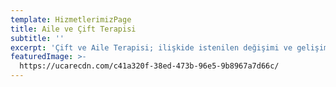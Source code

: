 ```yaml
---
template: HizmetlerimizPage
title: Aile ve Çift Terapisi
subtitle: ''
excerpt: 'Çift ve Aile Terapisi; ilişkide istenilen değişimi ve gelişimleri sağlamak için, partnerler ve aile üyeleri arasındaki ilişkilerin çalışıldığı psikoterapinin bir dalıdır. Birey bir sistemin parçasıdır, ilişkide yaşadığı mutluluk veya mutsuzluk hayatının farklı alanlarında da etkisini gösterecektir.'
featuredImage: >-
  https://ucarecdn.com/c41a320f-38ed-473b-96e5-9b8967a7d66c/
---
```


